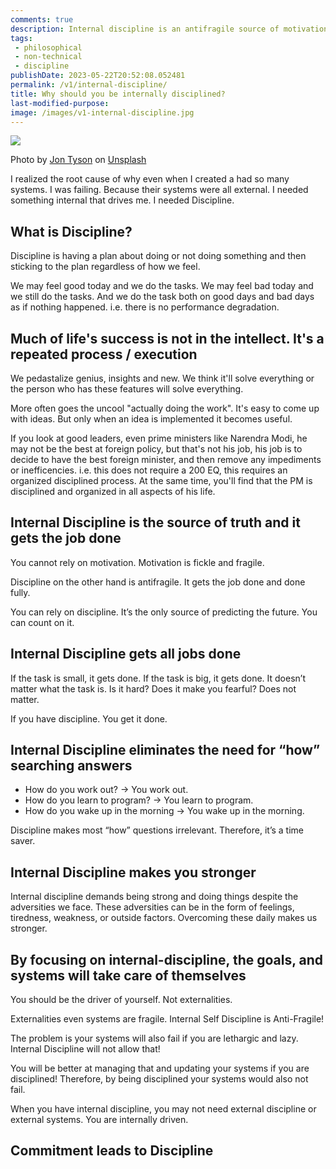 ```yaml
---
comments: true
description: Internal discipline is an antifragile source of motivation that gets the job done, eliminates the need for "how" questions, makes you stronger, and allows you to focus on achieving your goals without relying on external systems or motivators.
tags:
 - philosophical
 - non-technical
 - discipline
publishDate: 2023-05-22T20:52:08.052481
permalink: /v1/internal-discipline/
title: Why should you be internally disciplined?
last-modified-purpose: 
image: /images/v1-internal-discipline.jpg
---
```


![](/images/v1-internal-discipline.jpg)

Photo by <a href="https://unsplash.com/@jontyson?utm_source=unsplash&utm_medium=referral&utm_content=creditCopyText">Jon Tyson</a> on <a href="https://unsplash.com/s/photos/hard-work?utm_source=unsplash&utm_medium=referral&utm_content=creditCopyText">Unsplash</a>
  
I realized the root cause of why even when I created a had so many systems. I was failing. Because their systems were all external. I needed something internal that drives me. I needed Discipline.

## What is Discipline?

Discipline is having a plan about doing or not doing something and then sticking to the plan regardless of how we feel.

We may feel good today and we do the tasks. We may feel bad today and we still do the tasks. And we do the task both on good days and bad days as if nothing happened. i.e. there is no performance degradation.

## Much of life's success is not in the intellect. It's a repeated process / execution

We pedastalize genius, insights and new. We think it'll solve everything or the person who has these features will solve everything.

More often goes the uncool "actually doing the work". It's easy to come up with ideas. But only when an idea is implemented it becomes useful.

If you look at good leaders, even prime ministers like Narendra Modi, he may not be the best at foreign policy, but that's not his job, his job is to decide to have the best foreign minister, and then remove any impediments or inefficencies. i.e. this does not require a 200 EQ, this requires an organized disciplined process. At the same time, you'll find that the PM is disciplined and organized in all aspects of his life.

## Internal Discipline is the source of truth and it gets the job done

You cannot rely on motivation. Motivation is fickle and fragile.

Discipline on the other hand is antifragile. It gets the job done and done fully.

You can rely on discipline. It’s the only source of predicting the future. You can count on it.

## Internal Discipline gets all jobs done

If the task is small, it gets done. If the task is big, it gets done. It doesn’t matter what the task is. Is it hard? Does it make you fearful? Does not matter.

If you have discipline. You get it done.

## Internal Discipline eliminates the need for “how” searching answers

- How do you work out? → You work out.
- How do you learn to program? → You learn to program.
- How do you wake up in the morning → You wake up in the morning.

Discipline makes most “how” questions irrelevant. Therefore, it’s a time saver.

## Internal Discipline makes you stronger

Internal discipline demands being strong and doing things despite the adversities we face. These adversities can be in the form of feelings, tiredness, weakness, or outside factors. Overcoming these daily makes us stronger.

## By focusing on internal-discipline, the goals, and systems will take care of themselves

You should be the driver of yourself. Not externalities.

Externalities even systems are fragile. Internal Self Discipline is Anti-Fragile!

The problem is your systems will also fail if you are lethargic and lazy. Internal Discipline will not allow that!

You will be better at managing that and updating your systems if you are disciplined! Therefore, by being disciplined your systems would also not fail.

When you have internal discipline, you may not need external discipline or external systems. You are internally driven.

## Commitment leads to Discipline
